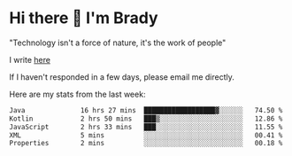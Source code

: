 # Hi there 👋 I'm Brady

"Technology isn't a force of nature, it's the work of people"

I write [here](https://github.com/hawk0120/blog)

If I haven't responded in a few days, please email me directly. 

Here are my stats from the last week:
<!--START_SECTION:waka-->

```txt
Java              16 hrs 27 mins  ██████████████████▓░░░░░░   74.50 %
Kotlin            2 hrs 50 mins   ███▒░░░░░░░░░░░░░░░░░░░░░   12.86 %
JavaScript        2 hrs 33 mins   ███░░░░░░░░░░░░░░░░░░░░░░   11.55 %
XML               5 mins          ░░░░░░░░░░░░░░░░░░░░░░░░░   00.41 %
Properties        2 mins          ░░░░░░░░░░░░░░░░░░░░░░░░░   00.18 %
```

<!--END_SECTION:waka-->


